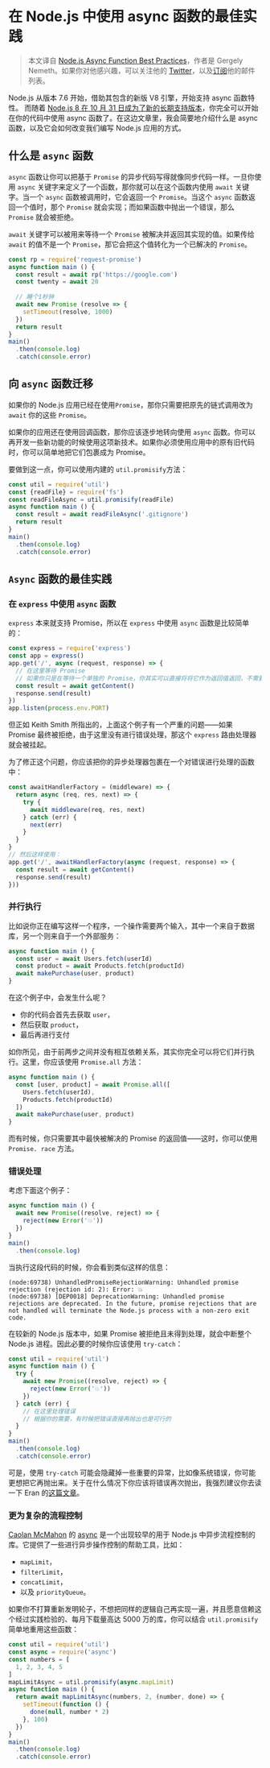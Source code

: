 # 在 Node.js 中使用 async 函数的最佳实践

> 本文译自 [Node.js Async Function Best Practices](https://nemethgergely.com/async-function-best-practices/)，作者是 Gergely Nemeth。如果你对他感兴趣，可以关注他的 [Twitter](https://twitter.com/nthgergo)，以及[订阅](https://www.getrevue.co/profile/gergelyke)他的邮件列表。

Node.js 从版本 7.6 开始，借助其包含的新版 V8 引擎，开始支持 async 函数特性。 而随着 [Node.js 8 在 10 月 31 日成为了新的长期支持版本](https://github.com/nodejs/Release)，你完全可以开始在你的代码中使用 async 函数了。在这边文章里，我会简要地介绍什么是 async 函数，以及它会如何改变我们编写 Node.js 应用的方式。

## 什么是 ```async``` 函数

```async``` 函数让你可以把基于 ```Promise``` 的异步代码写得就像同步代码一样。一旦你使用 ```async``` 关键字来定义了一个函数，那你就可以在这个函数内使用 ```await``` 关键字。当一个 ```async``` 函数被调用时，它会返回一个 ```Promise```。当这个 ```async``` 函数返回一个值时，那个 ```Promise``` 就会实现；而如果函数中抛出一个错误，那么 ```Promise``` 就会被拒绝。

```await``` 关键字可以被用来等待一个 ```Promise``` 被解决并返回其实现的值。如果传给 ```await``` 的值不是一个 ```Promise```，那它会把这个值转化为一个已解决的 ```Promise```。

```javascript
const rp = require('request-promise')
async function main () {
  const result = await rp('https://google.com')
  const twenty = await 20
  
  // 睡个1秒钟
  await new Promise (resolve => {
    setTimeout(resolve, 1000)
  })
  return result
}
main()
  .then(console.log)
  .catch(console.error)
```

## 向 ```async``` 函数迁移

如果你的 Node.js 应用已经在使用```Promise```，那你只需要把原先的链式调用改为 ```await``` 你的这些 ```Promise```。

如果你的应用还在使用回调函数，那你应该逐步地转向使用 ```async``` 函数。你可以再开发一些新功能的时候使用这项新技术。如果你必须使用应用中的原有旧代码时，你可以简单地把它们包裹成为 Promise。

要做到这一点，你可以使用内建的 ```util.promisify```方法：

```javascript
const util = require('util')
const {readFile} = require('fs')
const readFileAsync = util.promisify(readFile)
async function main () {
  const result = await readFileAsync('.gitignore')
  return result
}
main()
  .then(console.log)
  .catch(console.error)
```

## ```Async``` 函数的最佳实践

### 在 ```express``` 中使用 ```async``` 函数

```express``` 本来就支持 Promise，所以在 ```express``` 中使用 ```async``` 函数是比较简单的：

```javascript
const express = require('express')
const app = express()
app.get('/', async (request, response) => {
  // 在这里等待 Promise
  // 如果你只是在等待一个单独的 Promise，你其实可以直接将将它作为返回值返回，不需要使用 await 去等待。
  const result = await getContent()
  response.send(result)
})
app.listen(process.env.PORT)
```

但正如 Keith Smith 所指出的，上面这个例子有一个严重的问题——如果 Promise 最终被拒绝，由于这里没有进行错误处理，那这个 ```express``` 路由处理器就会被挂起。

为了修正这个问题，你应该把你的异步处理器包裹在一个对错误进行处理的函数中：

```javascript
const awaitHandlerFactory = (middleware) => {
  return async (req, res, next) => {
    try {
      await middleware(req, res, next)
    } catch (err) {
      next(err)
    }
  }
}
// 然后这样使用：
app.get('/', awaitHandlerFactory(async (request, response) => {
  const result = await getContent()
  response.send(result)
}))
```

### 并行执行

比如说你正在编写这样一个程序，一个操作需要两个输入，其中一个来自于数据库，另一个则来自于一个外部服务：

```javascript
async function main () {
  const user = await Users.fetch(userId)
  const product = await Products.fetch(productId)
  await makePurchase(user, product)
}
```

在这个例子中，会发生什么呢？

* 你的代码会首先去获取 ```user```，
* 然后获取 ```product```，
* 最后再进行支付

如你所见，由于前两步之间并没有相互依赖关系，其实你完全可以将它们并行执行。这里，你应该使用 ```Promise.all``` 方法：

```javascript
async function main () {
  const [user, product] = await Promise.all([
    Users.fetch(userId),
    Products.fetch(productId)
  ])
  await makePurchase(user, product)
}
```

而有时候，你只需要其中最快被解决的 Promise 的返回值——这时，你可以使用 ```Promise. race``` 方法。

### 错误处理

考虑下面这个例子：

```javascript
async function main () {
  await new Promise((resolve, reject) => {
    reject(new Error('💥'))
  })
}
main()
  .then(console.log)
```

当执行这段代码的时候，你会看到类似这样的信息：

```
(node:69738) UnhandledPromiseRejectionWarning: Unhandled promise rejection (rejection id: 2): Error: 💥
(node:69738) [DEP0018] DeprecationWarning: Unhandled promise rejections are deprecated. In the future, promise rejections that are not handled will terminate the Node.js process with a non-zero exit code.
```

在较新的 Node.js 版本中，如果 Promise 被拒绝且未得到处理，就会中断整个 Node.js 进程。因此必要的时候你应该使用 ```try-catch```：

```javascript
const util = require('util')
async function main () {
  try {
    await new Promise((resolve, reject) => {
      reject(new Error('💥'))
    })
  } catch (err) {
    // 在这里处理错误
    // 根据你的需要，有时候把错误直接再抛出也是可行的
  }
}
main()
  .then(console.log)
  .catch(console.error)
```

可是，使用 ```try-catch``` 可能会隐藏掉一些重要的异常，比如像系统错误，你可能更想把它再抛出来。关于在什么情况下你应该将错误再次抛出，我强烈建议你去读一下 Eran 的[这篇文章](https://medium.com/@eranhammer/learning-to-throw-again-79b498504d28)。

### 更为复杂的流程控制

[Caolan McMahon](https://twitter.com/caolan) 的 [async](http://caolan.github.io/async/) 是一个出现较早的用于 Node.js 中异步流程控制的库。它提供了一些进行异步操作控制的帮助工具，比如：

* ```mapLimit```，
* ```filterLimit```，
* ```concatLimit```，
* 以及 ```priorityQueue```。

如果你不打算重新发明轮子，不想把同样的逻辑自己再实现一遍，并且愿意信赖这个经过实践检验的、每月下载量高达 5000 万的库，你可以结合 ```util.promisify``` 简单地重用这些函数：

```javascript
const util = require('util')
const async = require('async')
const numbers = [
  1, 2, 3, 4, 5
]
mapLimitAsync = util.promisify(async.mapLimit)
async function main () {
  return await mapLimitAsync(numbers, 2, (number, done) => {
    setTimeout(function () {
      done(null, number * 2)
    }, 100)
  })
}
main()
  .then(console.log)
  .catch(console.error)
```


